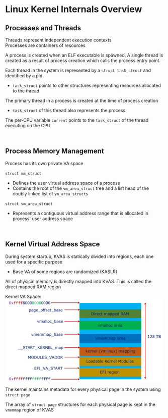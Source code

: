 # Linux Kernel Internals Overview

## Processes and Threads

Threads represent independent execution contexts  
Processes are containers of resources  

A process is created when an ELF executable is spawned. A single thread is created as a result of process creation which calls the process entry point.  

Each thread in the system is represented by a `struct task_struct` and identified by a pid  
- `task_struct` points to other structures representing resources allocated to the thread  

The primary thread in a process is created at the time of process creation  
- `task_struct` of this thread also represents the process  

The per-CPU variable `current` points to the `task_struct` of the thread executing on the CPU  

<br />

## Process Memory Management  

Process has its own private VA space  

`struct mm_struct`  
- Defines the user virtual address space of a process  
- Contains the root of the `vm_area_struct` tree and a list head of the doubly linked list of `vm_area_struct`s  

`struct vm_area_struct`
- Represents a contiguous virtual address range that is allocated in process' user address space  

<br />

## Kernel Virtual Address Space

During system startup, KVAS is statically divided into regions, each one used for a specific purpose  
- Base VA of some regions are randomized (KASLR)  

All of physical memory is directly mapped into KVAS. This is called the direct mapped RAM region  

Kernel VA Space:  
![KVASpace.png](../../../Images/KVASpace.png)  

The kernel maintains metadata for every physical page in the system using `struct page`  

The array of `struct page` structures for each physical page is kept in the `vmemmap` region of KVAS  

